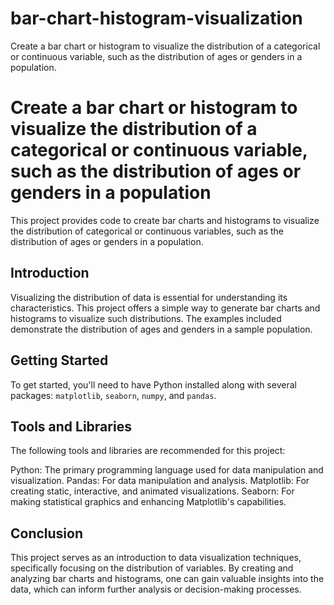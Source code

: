 # bar-chart-histogram-visualization
Create a bar chart or histogram to visualize the distribution of a categorical or continuous variable, such as the distribution of ages or genders in a population.
# Create a bar chart or histogram to visualize the distribution of a categorical or continuous variable, such as the distribution of ages or genders in a population

This project provides code to create bar charts and histograms to visualize the distribution of categorical or continuous variables, such as the distribution of ages or genders in a population.

## Introduction

Visualizing the distribution of data is essential for understanding its characteristics. This project offers a simple way to generate bar charts and histograms to visualize such distributions. The examples included demonstrate the distribution of ages and genders in a sample population.

## Getting Started

To get started, you'll need to have Python installed along with several packages: `matplotlib`, `seaborn`, `numpy`, and `pandas`.

## Tools and Libraries
The following tools and libraries are recommended for this project:

Python: The primary programming language used for data manipulation and visualization.
Pandas: For data manipulation and analysis.
Matplotlib: For creating static, interactive, and animated visualizations.
Seaborn: For making statistical graphics and enhancing Matplotlib's capabilities.

## Conclusion
This project serves as an introduction to data visualization techniques, specifically focusing on the distribution of variables. By creating and analyzing bar charts and histograms, one can gain valuable insights into the data, which can inform further analysis or decision-making processes.




